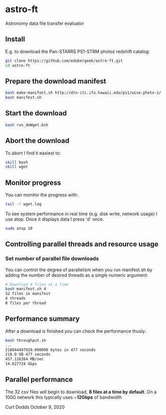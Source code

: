 # astro-ft
Astronomy data file transfer evaluator

## Install
E.g. to download the Pan-STARRS PS1-STRM photoz redshift catalog:
```sh
git clone https://github.com/edubergeek/astro-ft.git
cd astro-ft
```

## Prepare the download manifest
```sh
bash make-manifest.sh http://dtn-itc.ifa.hawaii.edu/ps1/wise-photo-z/
bash manifest.sh
```

## Start the download
```sh
bash run_doWget.bsh
```

## Abort the download
To abort I find it easiest to:
```sh
skill bash
skill wget
```

## Monitor progress
You can monitor the progress with:
```sh
tail -f wget.log
```

To see system performance in real time (e.g. disk write, network usage) I use atop. Once it displays data I press 'd' once.
```sh
sudo atop 10
```

## Controlling parallel threads and resource usage
### Set number of parallel file downloads
You can control the degree of parallelism when you run manifest.sh by adding the number of desired threads as a single numeric argument:
```sh
# Download 4 files at a time
bash manifest.sh 4
32 files in manifest
4 threads
8 files per thread
```

## Performance summary
After a download is finished you can check the performance thusly:
```sh
bash throughput.sh
...
218044497920.000000 bytes in 477 seconds
218.0 GB 477 seconds
457.116364 MB/sec
14.627724 Gbps
```

## Parallel performance
The 32 csv files will begin to download, **8 files at a time by default**.
On a 100G network this typically uses ~**12Gbps** of bandwidth


Curt Dodds
October 9, 2020
